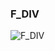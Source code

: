 ### F_DIV

![F_DIV](https://user-images.githubusercontent.com/116869307/214143200-dff8deec-3ba6-4ac9-aad3-6418b42506c1.png)
